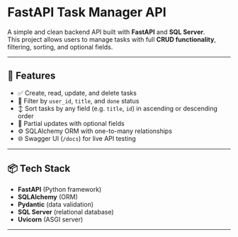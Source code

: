 # FastAPI Task Manager API

A simple and clean backend API built with **FastAPI** and **SQL Server**.  
This project allows users to manage tasks with full **CRUD functionality**, filtering, sorting, and optional fields.

---

## 🚀 Features

- ✅ Create, read, update, and delete tasks
- 🔎 Filter by `user_id`, `title`, and `done` status
- ↕️ Sort tasks by any field (e.g. `title`, `id`) in ascending or descending order
- 🧠 Partial updates with optional fields
- ⚙️ SQLAlchemy ORM with one-to-many relationships
- 🌐 Swagger UI (`/docs`) for live API testing

---

## 📦 Tech Stack

- **FastAPI** (Python framework)
- **SQLAlchemy** (ORM)
- **Pydantic** (data validation)
- **SQL Server** (relational database)
- **Uvicorn** (ASGI server)

---
